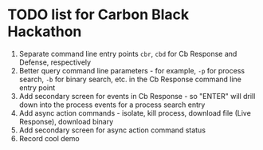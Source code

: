 # TODO list for Carbon Black Hackathon

1. Separate command line entry points `cbr`, `cbd` for Cb Response and Defense, respectively
2. Better query command line parameters - for example, `-p` for process search, `-b` for binary search, etc. in the Cb Response command line entry point
3. Add secondary screen for events in Cb Response - so "ENTER" will drill down into the process events for a process search entry
4. Add async action commands - isolate, kill process, download file (Live Response), download binary
5. Add secondary screen for async action command status
6. Record cool demo
